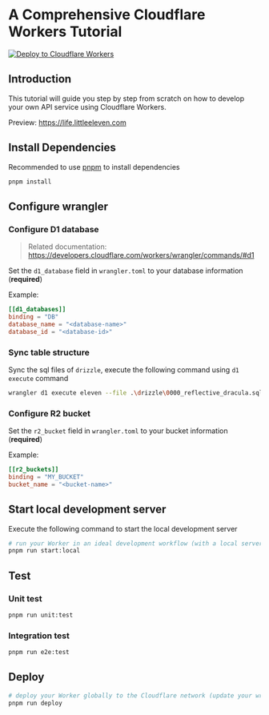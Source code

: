 # A Comprehensive Cloudflare Workers Tutorial

[![Deploy to Cloudflare Workers](https://deploy.workers.cloudflare.com/button)](https://deploy.workers.cloudflare.com/?url=https://github.com/powerfulyang/cloudflare-worker-tutorial)

## Introduction

This tutorial will guide you step by step from scratch on how to develop your own API service using Cloudflare Workers.

Preview: https://life.littleeleven.com

## Install Dependencies

Recommended to use [pnpm](https://pnpm.io/installation) to install dependencies

```bash
pnpm install
```

## Configure wrangler

### Configure D1 database

> Related documentation: https://developers.cloudflare.com/workers/wrangler/commands/#d1

Set the `d1_database` field in `wrangler.toml` to your database information (**required**)

Example:

```toml
[[d1_databases]]
binding = "DB"
database_name = "<database-name>"
database_id = "<database-id>"
```

### Sync table structure

Sync the sql files of `drizzle`, execute the following command using `d1 execute` command

```bash
wrangler d1 execute eleven --file .\drizzle\0000_reflective_dracula.sql
```

### Configure R2 bucket

Set the `r2_bucket` field in `wrangler.toml` to your bucket information (**required**)

Example:

```toml
[[r2_buckets]]
binding = "MY_BUCKET"
bucket_name = "<bucket-name>"
```

## Start local development server

Execute the following command to start the local development server

```bash
# run your Worker in an ideal development workflow (with a local server, file watcher & more)
pnpm run start:local
```

## Test

### Unit test

```bash
pnpm run unit:test
```

### Integration test

```bash
pnpm run e2e:test
```

## Deploy

```bash
# deploy your Worker globally to the Cloudflare network (update your wrangler.toml file for configuration)
pnpm run deploy
```
